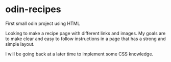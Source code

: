 # odin-recipes
First small odin project using HTML

Looking to make a recipe page with different links and images. My goals are to make
clear and easy to follow instructions in a page that has a strong and simple layout.

I will be going back at a later time to implement some CSS knowledge.
